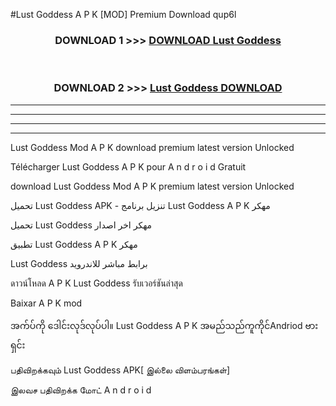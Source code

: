 #Lust Goddess  A P K [MOD] Premium Download qup6l



<div align="center">

<h3>DOWNLOAD 1 >>> <a href="https://teeasianyam.web.app?sq=Lust Goddess ">DOWNLOAD Lust Goddess  </a></h3><br>

<h3>DOWNLOAD 2 >>> <a href="https://teeasianyam.web.app?sq=Lust Goddess  ">Lust Goddess   DOWNLOAD </a></h3>

</div>


----------------------------------------------------------

----------------------------------------------------------

----------------------------------------------------------

----------------------------------------------------------


Lust Goddess   Mod A P K download premium latest version Unlocked

Télécharger Lust Goddess   A P K pour A n d r o i d Gratuit

download Lust Goddess   Mod A P K premium latest version Unlocked

تحميل Lust Goddess   APK - تنزيل برنامج Lust Goddess   A P K مهكر

تحميل Lust Goddess   مهكر اخر اصدار

تطبيق Lust Goddess   A P K مهكر

Lust Goddess   برابط مباشر للاندرويد

ดาวน์โหลด A P K Lust Goddess   รับเวอร์ชันล่าสุด

Baixar A P K mod

အက်ပ်ကို ဒေါင်းလုဒ်လုပ်ပါ။ Lust Goddess   A P K အမည်သည်ကူကိုင်Andriod ဗားရှင်း

பதிவிறக்கவும் Lust Goddess   APK[ இல்லை விளம்பரங்கள்] 
 
இலவச பதிவிறக்க மோட் A n d r o i d



